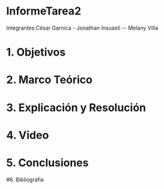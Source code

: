 # InformeTarea2

Integrantes:César Garnica  -  Jonathan Insuasti --  Melany Villa 

# 1. Objetivos
# 2. Marco Teórico

# 3. Explicación y Resolución
# 4. Video
# 5. Conclusiones
#6.  Bibliografia
